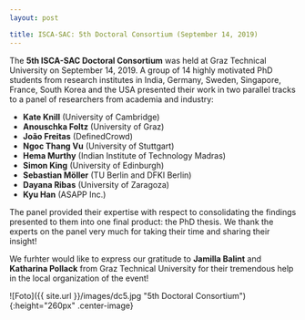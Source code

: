 ```yaml
---
layout: post

title: ISCA-SAC: 5th Doctoral Consortium (September 14, 2019)
---
```

The <strong>5th ISCA-SAC Doctoral Consortium</strong> was held at Graz Technical University on September 14, 2019.
A group of 14 highly motivated PhD students from research institutes in India, Germany, Sweden, Singapore, France, South Korea and the USA presented their work in two parallel tracks to a panel of researchers from academia and industry:
- <strong>Kate Knill</strong> (University of Cambridge)
- <strong>Anouschka Foltz</strong> (University of Graz)
- <strong>João Freitas</strong> (DefinedCrowd)
- <strong>Ngoc Thang Vu</strong> (University of Stuttgart)
- <strong>Hema Murthy</strong> (Indian Institute of Technology Madras)
- <strong>Simon King</strong> (University of Edinburgh)
- <strong>Sebastian Möller</strong> (TU Berlin and DFKI Berlin)
- <strong>Dayana Ribas</strong> (University of Zaragoza)
- <strong>Kyu Han</strong> (ASAPP Inc.)

The panel provided their expertise with respect to consolidating the findings presented to them into one final product: the PhD thesis.
We thank the experts on the panel very much for taking their time and sharing their insight!

We furhter would like to express our gratitude to <strong>Jamilla Balint</strong> and <strong>Katharina Pollack</strong> from Graz Technical University for their tremendous help in the local organization of the event!

![Foto]({{ site.url }}/images/dc5.jpg "5th Doctoral Consortium"){:height="260px" .center-image}


